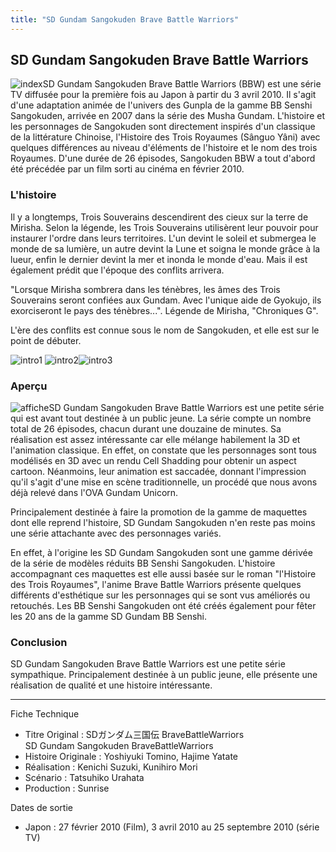 ```yaml
---
title: "SD Gundam Sangokuden Brave Battle Warriors"
---
```


SD Gundam Sangokuden Brave Battle Warriors
------------------------------------------


![index](/images/stories/saga/sangokuden/index.jpg)SD Gundam Sangokuden Brave Battle Warriors (BBW) est une série TV diffusée pour la première fois au Japon à partir du 3 avril 2010. Il s'agit d'une adaptation animée de l'univers des Gunpla de la gamme BB Senshi Sangokuden, arrivée en 2007 dans la série des Musha Gundam. L'histoire et les personnages de Sangokuden sont directement inspirés d'un classique de la littérature Chinoise, l'Histoire des Trois Royaumes (Sânguo Yâni) avec quelques différences au niveau d'éléments de l'histoire et le nom des trois Royaumes. D'une durée de 26 épisodes, Sangokuden BBW a tout d'abord été précédée par un film sorti au cinéma en février 2010.


### L'histoire


Il y a longtemps, Trois Souverains descendirent des cieux sur la terre de Mirisha. Selon la légende, les Trois Souverains utilisèrent leur pouvoir pour instaurer l'ordre dans leurs territoires. L'un devint le soleil et submergea le monde de sa lumière, un autre devint la Lune et soigna le monde grâce à la lueur, enfin le dernier devint la mer et inonda le monde d'eau. Mais il est également prédit que l'époque des conflits arrivera.


"Lorsque Mirisha sombrera dans les ténèbres, les âmes des Trois Souverains seront confiées aux Gundam. Avec l'unique aide de Gyokujo, ils exorciseront le pays des ténèbres...". Légende de Mirisha, "Chroniques G".


L'ère des conflits est connue sous le nom de Sangokuden, et elle est sur le point de débuter.


![intro1](/images/stories/saga/sangokuden/intro1.jpg) ![intro2](/images/stories/saga/sangokuden/intro2.jpg)![intro3](/images/stories/saga/sangokuden/intro3.jpg)
### Aperçu


![affiche](/images/stories/saga/sangokuden/affiche.jpg)SD Gundam Sangokuden Brave Battle Warriors est une petite série qui est avant tout destinée à un public jeune. La série compte un nombre total de 26 épisodes, chacun durant une douzaine de minutes. Sa réalisation est assez intéressante car elle mélange habilement la 3D et l'animation classique. En effet, on constate que les personnages sont tous modélisés en 3D avec un rendu Cell Shadding pour obtenir un aspect cartoon. Néanmoins, leur animation est saccadée, donnant l'impression qu'il s'agit d'une mise en scène traditionnelle, un procédé que nous avons déjà relevé dans l'OVA Gundam Unicorn.


Principalement destinée à faire la promotion de la gamme de maquettes dont elle reprend l'histoire, SD Gundam Sangokuden n'en reste pas moins une série attachante avec des personnages variés.


En effet, à l'origine les SD Gundam Sangokuden sont une gamme dérivée de la série de modèles réduits BB Senshi Sangokuden. L'histoire accompagnant ces maquettes est elle aussi basée sur le roman "l'Histoire des Trois Royaumes", l'anime Brave Battle Warriors présente quelques différents d'esthétique sur les personnages qui se sont vus améliorés ou retouchés. Les BB Senshi Sangokuden ont été créés également pour fêter les 20 ans de la gamme SD Gundam BB Senshi.


### Conclusion


SD Gundam Sangokuden Brave Battle Warriors est une petite série sympathique. Principalement destinée à un public jeune, elle présente une réalisation de qualité et une histoire intéressante.




---


Fiche Technique


* Titre Original : SDガンダム三国伝 BraveBattleWarriors  
SD Gundam Sangokuden BraveBattleWarriors
* Histoire Originale : Yoshiyuki Tomino, Hajime Yatate
* Réalisation : Kenichi Suzuki, Kunihiro Mori
* Scénario : Tatsuhiko Urahata
* Production : Sunrise


Dates de sortie


* Japon : 27 février 2010 (Film), 3 avril 2010 au 25 septembre 2010 (série TV)
